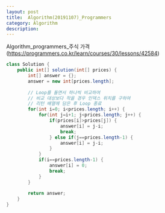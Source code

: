 ```yaml
---
layout: post
title:  Algorithm(20191107)_Programmers
category: Algorithm 
description: 
---
```


Algorithm_programmers_<span class="red">주식 가격</span>
(https://programmers.co.kr/learn/courses/30/lessons/42584)
<br>

```java
class Solution {
    public int[] solution(int[] prices) {
        int[] answer = {};
        answer = new int[prices.length];
        
        // Loop를 돌면서 하나씩 비교하여
        // 비교 대상보다 작을 경우 인덱스 위치를 구하여
        // 리턴 배열에 담은 후 Loop 종료
        for(int i=0; i<prices.length; i++) {
        	for(int j=i+1; j<prices.length; j++) {
        		if(prices[i]>prices[j]) {
        			answer[i] = j-i;
        			break;
        		} else if(j==prices.length-1) {
        			answer[i] = j-i;
        		}
        	}
        	if(i==prices.length-1) {
        		answer[i] = 0;
        		break;
        	}
        }
        
        return answer;
    }
}
```
